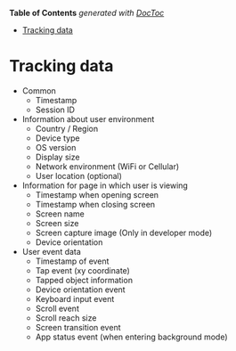 <!-- START doctoc generated TOC please keep comment here to allow auto update -->
<!-- DON'T EDIT THIS SECTION, INSTEAD RE-RUN doctoc TO UPDATE -->
**Table of Contents**  *generated with [DocToc](https://github.com/thlorenz/doctoc)*

- [Tracking data](#tracking-data)

<!-- END doctoc generated TOC please keep comment here to allow auto update -->

# Tracking data

- Common
    - Timestamp
    - Session ID
- Information about user environment
    - Country / Region
    - Device type
    - OS version
    - Display size
    - Network environment (WiFi or Cellular)
    - User location (optional)
- Information for page in which user is viewing
    - Timestamp when opening screen
    - Timestamp when closing screen
    - Screen name
    - Screen size
    - Screen capture image (Only in developer mode)
    - Device orientation
- User event data
    - Timestamp of event
    - Tap event (xy coordinate)
    - Tapped object information
    - Device orientation event
    - Keyboard input event
    - Scroll event
    - Scroll reach size
    - Screen transition event
    - App status event (when entering background mode)
